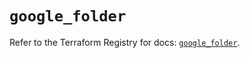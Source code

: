 # `google_folder`

Refer to the Terraform Registry for docs: [`google_folder`](https://registry.terraform.io/providers/hashicorp/google-beta/6.30.0/docs/resources/google_folder).
